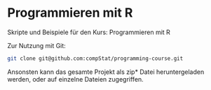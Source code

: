 # Programmieren mit R

Skripte und Beispiele für den Kurs: Programmieren mit R

Zur Nutzung mit Git:

```sh
git clone git@github.com:compStat/programming-course.git
```

Ansonsten kann das gesamte Projekt als zip* Datei heruntergeladen werden, oder auf einzelne Dateien zugegriffen.

